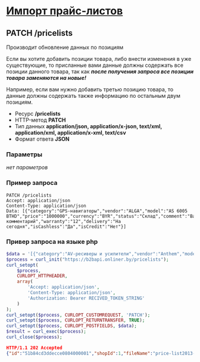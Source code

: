# [Импорт прайс-листов](info.md)

## PATCH /pricelists

Производит обновление данных по позициям

 Если вы хотите добавить позиции товара, либо внести изменения в уже существующие,
 то присланные вами данные должны содержать все позиции данного товара,
 так как ___после получения запроса все позиции товара заменяются на новые!___

 Например, если вам нужно добавить третью позицию товара, то данные должны содержать также информацию по остальным двум позициям.


- Ресурс **/pricelists**
- HTTP-метод **PATCH**
- Тип данных **application/json, application/x-json, text/xml, application/xml, application/x-xml, text/csv**
- Формат ответа **JSON**

### Параметры

*нет параметров*

### Пример запроса

```
PATCH /pricelists
Accept: application/json
Content-Type: application/json
Data: [{"category":"GPS-навигаторы","vendor":"ALGA","model":"AS 6005 BTHD","price":"1000000","currency":"BYR","status":"Склад","comment":"Ваш комментарий","warranty":"12","delivery":"На сегодня","isCashless":"Да","isCredit":"Нет"}]
```
### Привер запроса на языке php
```php
$data = '[{"category":"AV-ресиверы и усилители","vendor":"Anthem","model":"A2","price":"10000","currency":"BYR","status":"Склад","comment":"Ваш комментарий","warranty":"12","delivery":"На сегодня","isCashless":"Да","isCredit":"Нет"}]';
$process = curl_init("https://b2bapi.onliner.by/pricelists");
curl_setopt(
	$process, 
	CURLOPT_HTTPHEADER, 
	array(
		'Accept: application/json', 
		'Content-Type: application/json', 
		'Authorization: Bearer RECIVED_TOKEN_STRING'
	)
);
curl_setopt($process, CURLOPT_CUSTOMREQUEST, 'PATCH');
curl_setopt($process, CURLOPT_RETURNTRANSFER, TRUE);
curl_setopt($process, CURLOPT_POSTFIELDS, $data);
$result = curl_exec($process);
curl_close($process);
```

```json
HTTP/1.1 202 Accepted
{"id":"51b84cd3ddecce0804000001","shopId":1,"fileName":"price-list2013-06-12.json","size":1036,"date":"2013-06-12 13:26:27","status":"STATUS_WAITING","contentType":"json","statusMessage":null}
```

